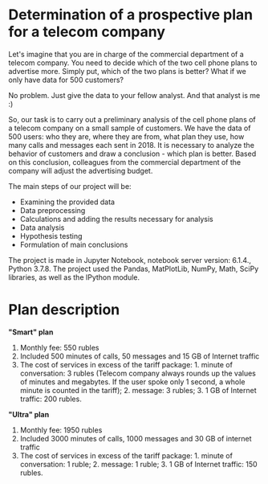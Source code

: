# Determination of a prospective plan for a telecom company

Let's imagine that you are in charge of the commercial department of a telecom company. You need to decide which of the two cell phone plans to advertise more. Simply put, which of the two plans is better? What if we only have data for 500 customers?

No problem. Just give the data to your fellow analyst. And that analyst is me :)

So, our task is to carry out a preliminary analysis of the cell phone plans of a telecom company on a small sample of customers. We have the data of 500 users: who they are, where they are from, what plan they use, how many calls and messages each sent in 2018. It is necessary to analyze the behavior of customers and draw a conclusion - which plan is better. Based on this conclusion, colleagues from the commercial department of the company will adjust the advertising budget.  

The main steps of our project will be:
* Examining the provided data
* Data preprocessing
* Calculations and adding the results necessary for analysis
* Data analysis
* Hypothesis testing
* Formulation of main conclusions

The project is made in Jupyter Notebook, notebook server version: 6.1.4., Python 3.7.8.
The project used the Pandas, MatPlotLib, NumPy, Math, SciPy libraries, as well as the IPython module.


# Plan description

**"Smart" plan**

1. Monthly fee: 550 rubles
2. Included 500 minutes of calls, 50 messages and 15 GB of Internet traffic
3. The cost of services in excess of the tariff package: 1. minute of conversation: 3 rubles (Telecom company always rounds up the values of minutes and megabytes. If the user spoke only 1 second, a whole minute is counted in the tariff); 2. message: 3 rubles; 3. 1 GB of Internet traffic: 200 rubles.

**"Ultra" plan**
1. Monthly fee: 1950 rubles
2. Included 3000 minutes of calls, 1000 messages and 30 GB of internet traffic
3. The cost of services in excess of the tariff package: 1. minute of conversation: 1 ruble; 2. message: 1 ruble; 3. 1 GB of Internet traffic: 150 rubles.
